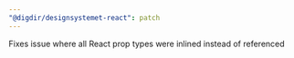 ```yaml
---
"@digdir/designsystemet-react": patch
---
```


Fixes issue where all React prop types were inlined instead of referenced
